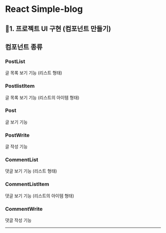 # React Simple-blog

## 💜1. 프로젝트 UI 구현 (컴포넌트 만들기)

## 컴포넌트 종류

### PostList

글 목록 보기 기능 (리스트 형태)

### PostlistItem

글 목록 보기 기능 (리스트의 아이템 형태)

### Post

글 보기 기능

### PostWrite

글 작성 기능

### CommentList

댓글 보기 기능 (리스트 형태)

### CommentListItem

댓글 보기 기능 (리스트의 아이템 형태)

### CommentWrite

댓글 작성 기능

---
